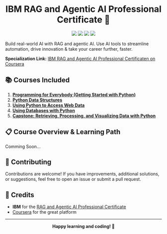 <h1 align="center">IBM RAG and Agentic AI Professional Certificate 🚀</h1>

<p align="center">
  <img src="https://img.shields.io/badge/year-2025-blue">
  <img src="https://img.shields.io/badge/made with-❤-red">
  <img src="https://img.shields.io/badge/platform-coursera-brightgreen">
  <img src="https://img.shields.io/badge/status-active-brightgreen">
</p>

Build real-world AI with RAG and agentic AI. Use AI tools to streamline automation, drive innovation & take your career further, faster.

**Specialization Link:** [IBM RAG and Agentic AI Professional Certificaten on Coursera](https://www.coursera.org/professional-certificates/ibm-rag-and-agentic-ai)

## 📚 Courses Included

1. [**Programming for Everybody (Getting Started with Python)**](https://www.coursera.org/learn/python?specialization=python)
2. [**Python Data Structures**](https://www.coursera.org/learn/python-data?specialization=python)
3. [**Using Python to Access Web Data**](https://www.coursera.org/learn/python-network-data?specialization=python)
4. [**Using Databases with Python**](https://www.coursera.org/learn/python-databases?specialization=python)
5. [**Capstone: Retrieving, Processing, and Visualizing Data with Python**](https://www.coursera.org/learn/python-data-visualization?specialization=python)

## 📋 Course Overview & Learning Path

Comming Soon...

## 🤝 Contributing

Contributions are welcome! If you have improvements, additional solutions, or suggestions, feel free to open an issue or submit a pull request.

## 🙏 Credits

- **IBM** for the [RAG and Agentic AI Professional Certificate](https://www.coursera.org/professional-certificates/ibm-rag-and-agentic-ai)
- [Coursera](https://www.coursera.org/) for the great platform

---

<p align="center">
<b>Happy learning and coding! 🎉</b>
</p>